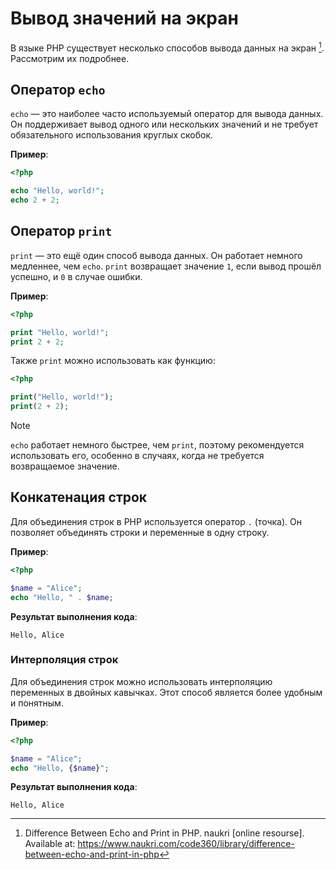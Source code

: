 # Вывод значений на экран

В языке PHP существует несколько способов вывода данных на экран [^1]. Рассмотрим их подробнее.

## Оператор `echo`

`echo` — это наиболее часто используемый оператор для вывода данных. Он поддерживает вывод одного или нескольких значений и не требует обязательного использования круглых скобок.

**Пример**:

```php
<?php

echo "Hello, world!";
echo 2 + 2;
```

## Оператор `print`

`print` — это ещё один способ вывода данных. Он работает немного медленнее, чем `echo`. `print` возвращает значение `1`, если вывод прошёл успешно, и `0` в случае ошибки.

**Пример**:

```php
<?php

print "Hello, world!";
print 2 + 2;
```

Также `print` можно использовать как функцию:

```php
<?php

print("Hello, world!");
print(2 + 2);
```

> [!NOTE]
> `echo` работает немного быстрее, чем `print`, поэтому рекомендуется использовать его, особенно в случаях, когда не требуется возвращаемое значение.

## Конкатенация строк

Для объединения строк в PHP используется оператор `.` (точка). Он позволяет объединять строки и переменные в одну строку.

**Пример**:

```php
<?php

$name = "Alice";
echo "Hello, " . $name;
```

**Результат выполнения кода**:

```
Hello, Alice
```

### Интерполяция строк

Для объединения строк можно использовать интерполяцию переменных в двойных кавычках. Этот способ является более удобным и понятным.

**Пример**:

```php
<?php

$name = "Alice";
echo "Hello, {$name}";
```

**Результат выполнения кода**:

```
Hello, Alice
```

[^1]: Difference Between Echo and Print in PHP. naukri [online resourse]. Available at: https://www.naukri.com/code360/library/difference-between-echo-and-print-in-php